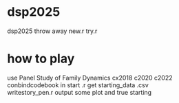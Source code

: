# dsp2025
dsp2025
 throw away new.r try.r 
 # how to play
use Panel Study of Family Dynamics cx2018 c2020 c2022  conbindcodebook in start .r get starting_data .csv  <br>
writestory_pen.r output some plot and true starting

